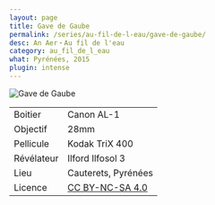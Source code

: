 ```yaml
---
layout: page
title: Gave de Gaube
permalink: /series/au-fil-de-l-eau/gave-de-gaube/
desc: An Aer・Au fil de l'eau
category: au_fil_de_l_eau
what: Pyrénées, 2015
plugin: intense
---
```


<p>
  <img src="{{ site.file }}/series/au-fil-de-l-eau/1-large.jpg" alt="Gave de Gaube" />
</p>

|             |                                                                      |
|-------------|----------------------------------------------------------------------|
| Boitier     | Canon AL-1                                                           |
| Objectif    | 28mm                                                                 |
| Pellicule   | Kodak TriX 400                                                       |
| Révélateur  | Ilford Ilfosol 3                                                     |
| Lieu 	      |	Cauterets, Pyrénées                                                  |
| Licence     | [CC BY-NC-SA 4.0](http://creativecommons.org/licenses/by-nc-sa/4.0/) |
